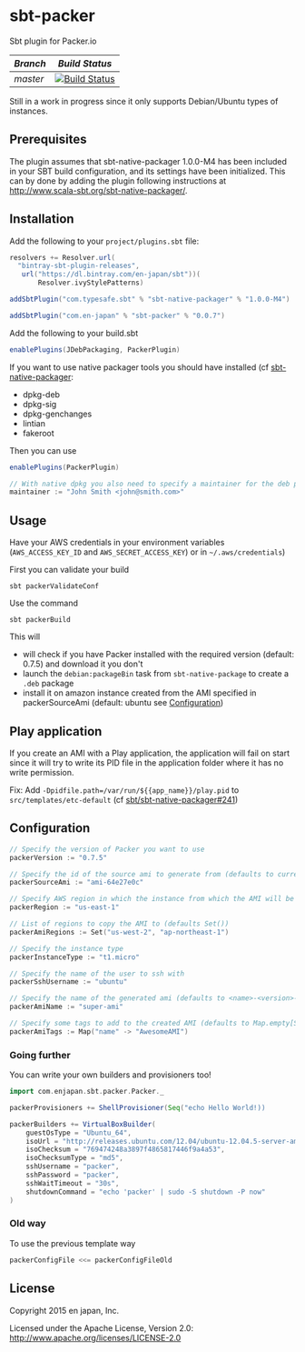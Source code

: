 # sbt-packer
Sbt plugin for Packer.io

*Branch*|*Build Status*|
|---|---|
|*master*|[![Build Status](https://travis-ci.org/en-japan/sbt-packer.svg)](https://travis-ci.org/en-japan/sbt-packer)|

Still in a work in progress since it only supports Debian/Ubuntu types of
instances.

## Prerequisites
The plugin assumes that sbt-native-packager 1.0.0-M4 has been included in
your SBT build configuration, and its settings have been
initialized. This can by done by adding the plugin following instructions at
http://www.scala-sbt.org/sbt-native-packager/.

## Installation

Add the following to your `project/plugins.sbt` file:
```scala
resolvers += Resolver.url(
  "bintray-sbt-plugin-releases",
   url("https://dl.bintray.com/en-japan/sbt"))(
       Resolver.ivyStylePatterns)

addSbtPlugin("com.typesafe.sbt" % "sbt-native-packager" % "1.0.0-M4")

addSbtPlugin("com.en-japan" % "sbt-packer" % "0.0.7")
```

Add the following to your build.sbt
```scala
enablePlugins(JDebPackaging, PackerPlugin)
```

If you want to use native packager tools you should have installed (cf
[sbt-native-packager](http://www.scala-sbt.org/sbt-native-packager/formats/debian.html#requirements):
- dpkg-deb
- dpkg-sig
- dpkg-genchanges
- lintian
- fakeroot

Then you can use
```scala
enablePlugins(PackerPlugin)

// With native dpkg you also need to specify a maintainer for the deb package.
maintainer := "John Smith <john@smith.com>"
```

## Usage

Have your AWS credentials in your environment variables (`AWS_ACCESS_KEY_ID` and `AWS_SECRET_ACCESS_KEY`) or in `~/.aws/credentials`)

First you can validate your build
```shell
sbt packerValidateConf
```

Use the command
```shell
sbt packerBuild
```
This will 
- will check if you have Packer installed with the required version (default:
  0.7.5) and download it you don't
- launch the `debian:packageBin` task from `sbt-native-package` to create a `.deb` package
- install it on amazon instance created from the AMI specified in packerSourceAmi (default: ubuntu see [Configuration](#Configuration))

## Play application
If you create an AMI with a Play application, the application will fail on
start since it will try to write its PID file in the application folder where
it has no write permission.

Fix: Add `-Dpidfile.path=/var/run/${{app_name}}/play.pid` to `src/templates/etc-default`
(cf [sbt/sbt-native-packager#241](https://github.com/sbt/sbt-native-packager/issues/241#issuecomment-42141586))

## Configuration

```scala
// Specify the version of Packer you want to use
packerVersion := "0.7.5"

// Specify the id of the source ami to generate from (defaults to current trusty ubuntu amd64 ebs AMI)
packerSourceAmi := "ami-64e27e0c"

// Specify AWS region in which the instance from which the AMI will be created will be run
packerRegion := "us-east-1"

// List of regions to copy the AMI to (defaults Set())
packerAmiRegions := Set("us-west-2", "ap-northeast-1")

// Specify the instance type
packerInstanceType := "t1.micro"

// Specify the name of the user to ssh with
packerSshUsername := "ubuntu"

// Specify the name of the generated ami (defaults to <name>-<version>-{{timestamp}})
packerAmiName := "super-ami"

// Specify some tags to add to the created AMI (defaults to Map.empty[String,String])
packerAmiTags := Map("name" -> "AwesomeAMI")
```

### Going further

You can write your own builders and provisioners too!

```scala
import com.enjapan.sbt.packer.Packer._

packerProvisioners += ShellProvisioner(Seq("echo Hello World!))

packerBuilders += VirtualBoxBuilder(
    guestOsType = "Ubuntu_64",
    isoUrl = "http://releases.ubuntu.com/12.04/ubuntu-12.04.5-server-amd64.iso",
    isoChecksum = "769474248a3897f4865817446f9a4a53",
    isoChecksumType = "md5",
    sshUsername = "packer",
    sshPassword = "packer",
    sshWaitTimeout = "30s",
    shutdownCommand = "echo 'packer' | sudo -S shutdown -P now"
)
```

### Old way

To use the previous template way

```scala
packerConfigFile <<= packerConfigFileOld
```


## License
Copyright 2015 en japan, Inc.

Licensed under the Apache License, Version 2.0: http://www.apache.org/licenses/LICENSE-2.0
